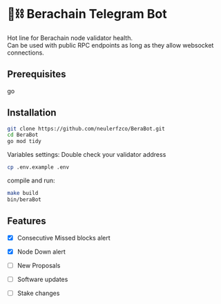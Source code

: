 # 🐻⛓ Berachain Telegram Bot

Hot line for Berachain node validator health.  
Can be used with public RPC endpoints as long as they allow websocket connections. 

## Prerequisites
go 

## Installation
```bash
git clone https://github.com/neulerfzco/BeraBot.git
cd BeraBot
go mod tidy
```

Variables settings: Double check your validator address
```bash
cp .env.example .env
```

compile and run:
```bash
make build
bin/beraBot
```

## Features  
- [X] Consecutive Missed blocks alert
- [X] Node Down alert
- [ ] New Proposals 
- [ ] Software updates
- [ ] Stake changes

